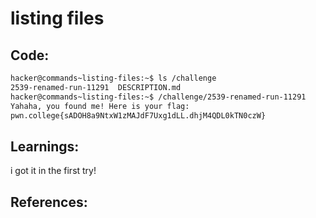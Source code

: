 # listing files
## Code:
```bash
hacker@commands~listing-files:~$ ls /challenge
2539-renamed-run-11291  DESCRIPTION.md
hacker@commands~listing-files:~$ /challenge/2539-renamed-run-11291
Yahaha, you found me! Here is your flag:
pwn.college{sADOH8a9NtxW1zMAJdF7Uxg1dLL.dhjM4QDL0kTN0czW}
```
## Learnings:
i got it in the first try!
## References:
